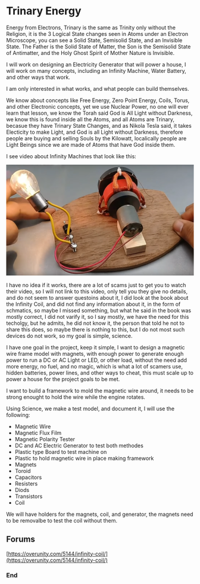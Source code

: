 # Trinary Energy

Energy from Electrons,
Trinary is the same as Trinity only without the Religion, it is the 3 Logical State changes seen in Atoms under an Electron Microscope,
you can see a Solid State, Semisolid State, and an Invisible State. The Father is the Solid State of Matter, the Son is the Semisolid State of Antimatter, and the Holy Ghost Spirit of Mother Nature is Invisible.

I will work on designing an Electricity Generator that will power a house,
I will work on many concepts,
including an Infinity Machine, Water Battery, and other ways that work.

I am only interested in what works, and what people can build themselves.

We know about concepts like Free Energy, Zero Point Energy, Coils, Torus, and other Electronic concepts, 
yet we use Nuclear Power, no one will ever learn that lesson, we know the Torah said God is All Light without Darkness,
we know this is found inside all the Atoms, and all Atoms are Trinary, 
becasue they have Trinary State Changes, 
and as Nikola Tesla said, 
it takes Electicity to make Light, and God is all Light without Darkness,
therefore people are buying and selling Souls by the Kilowatt,
localically people are Light Beings since we are made of Atoms that have God inside them.

I see video about Infinity Machines that look like this:

![Infinity Machine](https://github.com/Light-Wizzard/Trinary-Energy/blob/main/images/Infinity.png)

I have no idea if it works, there are a lot of scams just to get you to watch their video, 
so I will not link to this video, only tell you they give no details,
and do not seem to answer questoins about it,
I did look at the book about the Infinity Coil,
and did not find any information about it,
in the form of schmatics,
so maybe I missed something,
but what he said in the book was mostly correct,
I did not varify it, so I say mostly,
we have the need for this techolgy,
but he admits, he did not know it, the person that told he not to share this does,
so maybe there is nothing to this,
but I do not most such devices do not work, so my goal is simple, science.

I have one goal in the project, keep it simple, 
I want to design a magnetic wire frame model with magnets,
with enough power to generate enough power to run a DC or AC Light or LED, or other load,
without the need add more energy, no fuel, and no magic,
which is what a lot of scamers use, hidden batteries, power lines, 
and other ways to cheat, 
this must scale up to power a house for the project goals to be met.

I want to build a framework to mold the magnetic wire around, 
it needs to be strong enought to hold the wire while the engine rotates.

Using Science, we make a test model, and document it,
I will use the following:

* Magnetic Wire
* Magnetic Flux Film
* Magnetic Polarity Tester
* DC and AC Electric Generator to test both methodes
* Plastic type Board to test machine on
* Plastic to hold magnetic wire in place making framework
* Magnets
* Toroid
* Capacitors
* Resisters
* Diods
* Transistors
* Coil

We will have holders for the magnets, coil, and generator,
the magnets need to be removalbe to test the coil without them.

## Forums

[https://overunity.com/5144/infinity-coil/](https://overunity.com/5144/infinity-coil/)

### End
